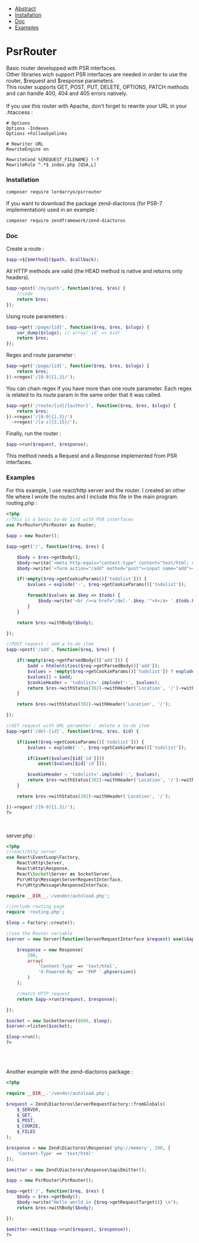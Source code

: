 - [Abstract](#psrrouter)
- [Installation](#installation)
- [Doc](#doc)
- [Examples](#examples)

# PsrRouter
Basic router developped with PSR interfaces.<br />
Other libraries wich support PSR interfaces are needed in order to use the router, $request and $response parameters.<br />
This router supports GET, POST, PUT, DELETE, OPTIONS, PATCH methods and can handle 400, 404 and 405 errors natively.<br /><br />
If you use this router with Apache, don't forget to rewrite your URL in your .htaccess :
```
# Options
Options -Indexes
Options +FollowSymlinks

# Rewriter URL
RewriteEngine on

RewriteCond %{REQUEST_FILENAME} !-f
RewriteRule ^.*$ index.php [QSA,L] 
```

### Installation
```Bash
composer require lordarryn/psrrouter
```
If you want to download the package zend-diactoros (for PSR-7 implementation) used in an example :
```Bash
composer require zendframework/zend-diactoros
```

### Doc
Create a route :
```PHP
$app->${$method}($path, $callback);
```
All HTTP methods are valid (the HEAD method is native and returns only headers).
```PHP
$app->post('/my/path', function($req, $res) {
	//code
	return $res;
});
```
Using route parameters :
```PHP
$app->get('/page/{id}', function($req, $res, $slugs) {
	var_dump($slugs); // array('id' => $id)
	return $res;
});
```
Regex and route parameter :
```PHP
$app->get('/page/{id}', function($req, $res, $slugs) {
	return $res;
})->regex('/[0-9]{1,3}/');
```
You can chain regex if you have more than one route parameter. Each regex is related to its route param in the same order that it was called.
```PHP
$app->get('/route/{id}/{author}', function($req, $res, $slugs) {
	return $res;
})->regex('/[0-9]{1,3}/')
  ->regex('/[a-z]{3,15}/');
```
Finally, run the router :
```PHP
$app->run($request, $response);
```
This method needs a Request and a Response implemented from PSR interfaces.

### Examples
For this example, I use react/http server and the router. I created an other file where I wrote the routes and I include this file in the main program.<br />
routing.php :
```PHP
<?php
//This is a basic to-do list with PSR interfaces
use PsrRouter\PsrRouter as Router;

$app = new Router();

$app->get('/', function($req, $res) {

	$body = $res->getBody();
	$body->write('<meta http-equiv="content-type" content="text/html; charset=UTF-8">'.PHP_EOL);
	$body->write('<form action="/add" method="post"><input name="add"><input name="post" value="Add something" type="submit"></form>'.PHP_EOL);

	if(!empty($req->getCookieParams()['todolist'])) {
		$values = explode('-', $req->getCookieParams()['todolist']);

		foreach($values as $key => $todo) {
			$body->write('<br /><a href="/del-'.$key.'">X</a> '.$todo.PHP_EOL);
		}
	}

	return $res->withBody($body);

});

//POST request : add a to-do item
$app->post('/add', function($req, $res) {

	if(!empty($req->getParsedBody()['add'])) {
		$add = htmlentities($req->getParsedBody()['add']);
		$values = !empty($req->getCookieParams()['todolist']) ? explode('-', $req->getCookieParams()['todolist']) : array();
		$values[] = $add;
		$cookieHeader = 'todolist='.implode('-', $values);
		return $res->withStatus(302)->withHeader('Location', '/')->withHeader('Set-Cookie', $cookieHeader);
	}

	return $res->withStatus(302)->withHeader('Location', '/');

});

//GET request with URL parameter : delete a to-do item
$app->get('/del-{id}', function($req, $res, $id) {

	if(isset($req->getCookieParams()['todolist'])) {
		$values = explode('-', $req->getCookieParams()['todolist']);

		if(isset($values[$id['id']]))
			unset($values[$id['id']]);

		$cookieHeader = 'todolist='.implode('-', $values);
		return $res->withStatus(302)->withHeader('Location', '/')->withHeader('Set-Cookie', $cookieHeader);
	}

	return $res->withStatus(302)->withHeader('Location', '/');

})->regex('/[0-9]{1,3}/');
?>
```
<br />

server.php :
```PHP
<?php
//react/http server
use React\EventLoop\Factory,
	React\Http\Server,
	React\Http\Response,
	React\Socket\Server as SocketServer,
	Psr\Http\Message\ServerRequestInterface,
	Psr\Http\Message\ResponseInterface;

require __DIR__.'/vendor/autoload.php';

//include routing page
require 'routing.php';

$loop = Factory::create();

//use the Router variable
$server = new Server(function(ServerRequestInterface $request) use(&$app) {

	$response = new Response(
		200,
		array(
			'Content-Type' => 'text/html',
			'X-Powered-By' => 'PHP '.phpversion()
		)
	);

	//match HTTP request
	return $app->run($request, $response);

});

$socket = new SocketServer(8080, $loop);
$server->listen($socket);

$loop->run();
?>
```
<br />
<br />

Another example with the zend-diactoros package :
```PHP
<?php

require __DIR__.'/vendor/autoload.php';

$request = Zend\Diactoros\ServerRequestFactory::fromGlobals(
    $_SERVER,
    $_GET,
    $_POST,
    $_COOKIE,
    $_FILES
);

$response = new Zend\Diactoros\Response('php://memory', 200, [
	'Content-Type' => 'text/html'
]);

$emitter = new Zend\Diactoros\Response\SapiEmitter();

$app = new PsrRouter\PsrRouter();

$app->get('/', function($req, $res) {
	$body = $res->getBody();
	$body->write("Hello world in {$req->getRequestTarget()} \n");
	return $res->withBody($body);

});

$emitter->emit($app->run($request, $response));
?>
```
